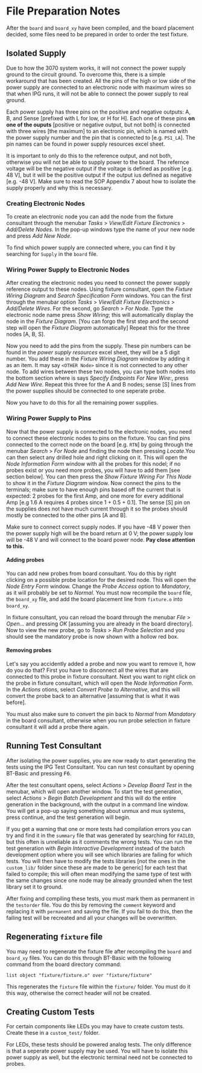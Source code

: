# File Preparation Notes

After the `board` and `board_xy` have been compiled, and the board placement decided, some files need to be prepared in order to order the test fixture.

## Isolated Supply

Due to how the 3070 system works, it will not connect the power supply ground to the circuit ground. To overcome this, there is a simple workaround that has been created. All the pins of the high or low side of the power supply are connected to an electronic node with maximum wires so that when IPG runs, it will not be able to connect the power supply to real ground.

Each power supply has three pins on the positive and negative outputs: A, B, and Sense [prefixed with L for low, or H for H]. Each one of these pins **on one of the ouputs** [positive or negative output, but not both] is connected with three wires [the maximum] to an electronic pin, which is named with the power supply number and the pin that is connected to [e.g. `PS1_LA`]. The pin names can be found in power supply resources excel sheet.

It is important to only do this to the reference output, and not both, otherwise you will not be able to supply power to the board. The refernce voltage will be the negative output if the voltage is defined as positive [e.g. 48 V], but it will be the positive output if the output ius defined as negative [e.g. -48 V]. Make sure to read the SOP Appendix 7 about how to isolate the supply properly and why this is necessary.

### Creating Electronic Nodes

To create an electronic node you can add the node from the fixture consultant through the menubar _Tasks_ > _View/Edit Fixture Electronics_ > _Add/Delete Nodes_. In the pop-up windows type the name of your new node and press _Add New Node_.

To find which power supply are connected where, you can find it by searching for `Supply` in the `board` file.

### Wiring Power Supply to Electronic Nodes

After creating the electronic nodes you need to connect the power supply reference output to these nodes. Using fixture consultant, open the _Fixture Wiring Diagram_ and _Search Specification Form_ windows. You can the first through the menubar option _Tasks_ > _View/Edit Fixture Electronics_ > _Add/Delete Wires_. For the second, go _Search_ > _For Node_. Type the electronic node name press _Show Wiring_; this will automatically display the node in the _Fixture Diagram_. [You can forgo the first step and the second step will open the _Fixture Diagram_ automatically] Repeat this for the three nodes [A, B, S].

Now you need to add the pins from the supply. These pin numbers can be found in the _power supply resources_ excel sheet, they will be a 5 digit number. You add these in the _Fixture Wiring Diagram_ window by adding it as an item. It may say `<OTHER Node>` since it is not connected to any other node. To add wires between these two nodes, you can type both nodes into the bottom section where is says _Specify Endpoints For New Wire:_, press _Add New Wire_. Repeat this three for the A and B nodes; sense [S] lines from the power supplies should be connected to one seperate probe.

Now you have to do this for all the remaining power supplies.

### Wiring Power Supply to Pins

Now that the power supply is connected to the electronic nodes, you need to connect these electronic nodes to pins on the fixture. You can find pins connected to the correct node on the board [e.g. `RTN`] by going through the menubar _Search_ > _For Node_ and finding the node then pressing _Locate_.You can then select any drilled hole and right clicking on it. This will open the _Node Information Form_ window with all the probes for this nodel; if no probes exist or you need more probes, you will have to add them [see section below]. You can then press the _Show Fixture Wiring For This Node_ to show it in the _Fixture Diagram_ window. Now connect the pins to the terminals; make sure to have enough pins based off the current that is expected: 2 probes for the first Amp, and one more for every additional Amp [e.g 1.6 A requires 4 probes since 1 + 0.5 + 0.1]. The sense [S] pin on the supplies does not have much current through it so the probes should mostly be connected to the other pins [A and B].

Make sure to connect correct supply nodes. If you have -48 V power then the power supply high will be the board return at 0 V; the power supply low will be -48 V and will connect to the board power node. **Pay close attention to this.**

#### Adding probes

You can add new probes from board consultant. You do this by right clicking on a possible probe location for the desired node. This will open the _Node Entry Form_ window. Change the _Probe Access_ option to _Mandatory_, as it will probably be set to _Normal_. You must now recompile the `board` file, the `board_xy` file, and add the board placement line from `fixture.o` into `board_xy`.

In fixture consultant, you can reload the board through the menubar _File_ > _Open..._ and pressing _OK_ [assuming you are already in the board directory]. Now to view the new probe, go to _Tasks_ > _Run Probe Selection_ and you should see the mandatory probe is now shown with a hollow red box.

#### Removing probes

Let's say you accidently added a probe and now you want to remove it, how do you do that? First you have to disconnect all the wires that are connected to this probe in fixture consultant. Next you want to right click on the probe in fixture consultant, which will open the _Node Information Form_. In the _Actions_ otions, select _Convert Probe to Alternative_, and this will convert the probe back to an alternative [assuming that is what it was before].

You must also make sure to convert the pin back to _Normal_ from _Mandatory_ in the board consultant, otherwise when you run probe selection in fixture consultant it will add a probe there again.

## Running Test Consultant

After isolating the power supplies, you are now ready to start generating the tests using the IPG Test Consultant. You can run test consultant by opening BT-Basic and pressing <kbd>F6</kbd>.

After the test consultant opens, select _Actions_ > _Develop Board Test_ in the menubar, which will open another window. To start the test generation, select _Actions_ > _Begin Batch Development_ and this will do the entire generation in the background, with the output in a command line window. You will get a pop-up saying something about unmux and mux systems, press continue, and the test generation will begin.

If you get a warning that one or more tests had compilation errors you can try and find it in the `summary` file that was generated by searching for `FAILED`, but this often is unreliable as it comments the wrong tests. You can run the test generation with _Begin Interactive Development_ instead of the batch development option where you will see which libraries are failing for which tests. You will then have to modify the tests libraries [not the ones in the `custom_lib/` folder since these are made to be generic] for each test that failed to compile; this will often mean modifying the same type of test with the same changes since one node may be already grounded when the test library set it to ground.

After fixing and compiling these tests, you must mark them as permanent in the `testorder` file. You do this by removing the `comment` keyword and replacing it with `permanent` and saving the file. If you fail to do this, then the failing test will be recreated and all your changes will be overwritten.

## Regenerating `fixture` file

You may need to regenerate the fixture file after recompiling the `board` and `board_xy` files. You can do this through BT-Basic with the following command from the board directory command:

`list object "fixture/fixture.o" over "fixture/fixture"`

This regenerates the `fixture` file within the `fixture/` folder. You must do it this way, otherwise the correct header will not be created.

## Creating Custom Tests

For certain components like LEDs you may have to create custom tests. Create these in a `custom_test/` folder.

For LEDs, these tests should be powered analog tests. The only difference is that a seperate power supply may be used. You will have to isolate this power supply as well, but the electronic terminal need not be connected to probes.